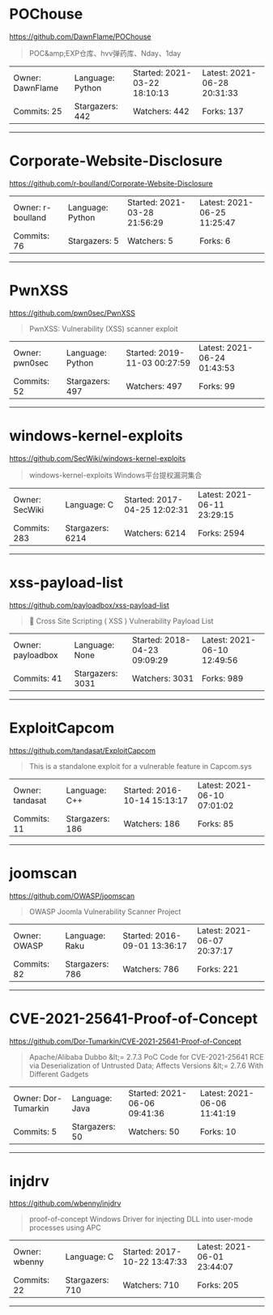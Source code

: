 # POChouse

https://github.com/DawnFlame/POChouse
<blockquote>
POC&amp;amp;EXP仓库、hvv弹药库、Nday、1day
</blockquote>

<table>
<tr><td>Owner: DawnFlame</td>
    <td>Language: Python</td>
    <td>Started: 2021-03-22 18:10:13</td>
    <td>Latest: 2021-06-28 20:31:33</td></tr>
<tr><td>Commits: 25</td>
    <td>Stargazers: 442</td>
    <td>Watchers: 442</td>
    <td>Forks: 137</td></tr>
</table>

---

# Corporate-Website-Disclosure

https://github.com/r-boulland/Corporate-Website-Disclosure
<blockquote>
<no description>
</blockquote>

<table>
<tr><td>Owner: r-boulland</td>
    <td>Language: Python</td>
    <td>Started: 2021-03-28 21:56:29</td>
    <td>Latest: 2021-06-25 11:25:47</td></tr>
<tr><td>Commits: 76</td>
    <td>Stargazers: 5</td>
    <td>Watchers: 5</td>
    <td>Forks: 6</td></tr>
</table>

---

# PwnXSS

https://github.com/pwn0sec/PwnXSS
<blockquote>
PwnXSS: Vulnerability (XSS) scanner exploit
</blockquote>

<table>
<tr><td>Owner: pwn0sec</td>
    <td>Language: Python</td>
    <td>Started: 2019-11-03 00:27:59</td>
    <td>Latest: 2021-06-24 01:43:53</td></tr>
<tr><td>Commits: 52</td>
    <td>Stargazers: 497</td>
    <td>Watchers: 497</td>
    <td>Forks: 99</td></tr>
</table>

---

# windows-kernel-exploits

https://github.com/SecWiki/windows-kernel-exploits
<blockquote>
windows-kernel-exploits   Windows平台提权漏洞集合
</blockquote>

<table>
<tr><td>Owner: SecWiki</td>
    <td>Language: C</td>
    <td>Started: 2017-04-25 12:02:31</td>
    <td>Latest: 2021-06-11 23:29:15</td></tr>
<tr><td>Commits: 283</td>
    <td>Stargazers: 6214</td>
    <td>Watchers: 6214</td>
    <td>Forks: 2594</td></tr>
</table>

---

# xss-payload-list

https://github.com/payloadbox/xss-payload-list
<blockquote>
🎯 Cross Site Scripting ( XSS ) Vulnerability Payload List
</blockquote>

<table>
<tr><td>Owner: payloadbox</td>
    <td>Language: None</td>
    <td>Started: 2018-04-23 09:09:29</td>
    <td>Latest: 2021-06-10 12:49:56</td></tr>
<tr><td>Commits: 41</td>
    <td>Stargazers: 3031</td>
    <td>Watchers: 3031</td>
    <td>Forks: 989</td></tr>
</table>

---

# ExploitCapcom

https://github.com/tandasat/ExploitCapcom
<blockquote>
This is a standalone exploit for a vulnerable feature in Capcom.sys
</blockquote>

<table>
<tr><td>Owner: tandasat</td>
    <td>Language: C++</td>
    <td>Started: 2016-10-14 15:13:17</td>
    <td>Latest: 2021-06-10 07:01:02</td></tr>
<tr><td>Commits: 11</td>
    <td>Stargazers: 186</td>
    <td>Watchers: 186</td>
    <td>Forks: 85</td></tr>
</table>

---

# joomscan

https://github.com/OWASP/joomscan
<blockquote>
OWASP Joomla Vulnerability Scanner Project
</blockquote>

<table>
<tr><td>Owner: OWASP</td>
    <td>Language: Raku</td>
    <td>Started: 2016-09-01 13:36:17</td>
    <td>Latest: 2021-06-07 20:37:17</td></tr>
<tr><td>Commits: 82</td>
    <td>Stargazers: 786</td>
    <td>Watchers: 786</td>
    <td>Forks: 221</td></tr>
</table>

---

# CVE-2021-25641-Proof-of-Concept

https://github.com/Dor-Tumarkin/CVE-2021-25641-Proof-of-Concept
<blockquote>
Apache/Alibaba Dubbo &amp;lt;= 2.7.3 PoC Code for CVE-2021-25641 RCE via Deserialization of Untrusted Data; Affects Versions &amp;lt;= 2.7.6 With Different Gadgets
</blockquote>

<table>
<tr><td>Owner: Dor-Tumarkin</td>
    <td>Language: Java</td>
    <td>Started: 2021-06-06 09:41:36</td>
    <td>Latest: 2021-06-06 11:41:19</td></tr>
<tr><td>Commits: 5</td>
    <td>Stargazers: 50</td>
    <td>Watchers: 50</td>
    <td>Forks: 10</td></tr>
</table>

---

# injdrv

https://github.com/wbenny/injdrv
<blockquote>
proof-of-concept Windows Driver for injecting DLL into user-mode processes using APC
</blockquote>

<table>
<tr><td>Owner: wbenny</td>
    <td>Language: C</td>
    <td>Started: 2017-10-22 13:47:33</td>
    <td>Latest: 2021-06-01 23:44:07</td></tr>
<tr><td>Commits: 22</td>
    <td>Stargazers: 710</td>
    <td>Watchers: 710</td>
    <td>Forks: 205</td></tr>
</table>

---

